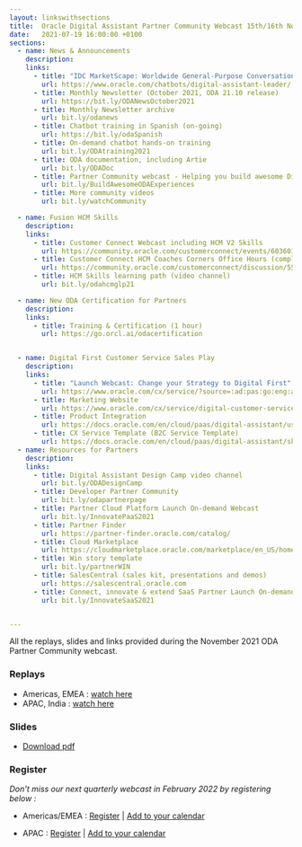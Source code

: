 ```yaml
---
layout: linkswithsections
title:  Oracle Digital Assistant Partner Community Webcast 15th/16th November 2021
date:   2021-07-19 16:00:00 +0100
sections:
  - name: News & Announcements
    description: 
    links:
      - title: "IDC MarketScape: Worldwide General-Purpose Conversational AI Platforms 2021 Vendor Assessment"
        url: https://www.oracle.com/chatbots/digital-assistant-leader/
      - title: Monthly Newsletter (October 2021, ODA 21.10 release)
        url: https://bit.ly/ODANewsOctober2021
      - title: Monthly Newsletter archive
        url: bit.ly/odanews
      - title: Chatbot training in Spanish (on-going)
        url: https://bit.ly/odaSpanish
      - title: On-demand chatbot hands-on training
        url: bit.ly/ODAtraining2021
      - title: ODA documentation, including Artie
        url: bit.ly/ODADoc
      - title: Partner Community webcast - Helping you build awesome Digital Assistant experiences  
        url: bit.ly/BuildAwesomeODAExperiences
      - title: More community videos
        url: bit.ly/watchCommunity

  - name: Fusion HCM Skills
    description: 
    links:
      - title: Customer Connect Webcast including HCM V2 Skills
        url: https://community.oracle.com/customerconnect/events/603601-hcm-product-office-hour-oda-office-hours-november-2021
      - title: Customer Connect HCM Coaches Corners Office Hours (complete list)
        url: https://community.oracle.com/customerconnect/discussion/553307/hcm-coaches-corner-oracle-digital-assistant-office-hours-2020-2021#latest
      - title: HCM Skills learning path (video channel)
        url: bit.ly/odahcmglp21

  - name: New ODA Certification for Partners
    description: 
    links:
      - title: Training & Certification (1 hour)
        url: https://go.orcl.ai/odacertification


  - name: Digital First Customer Service Sales Play
    description: 
    links:
      - title: "Launch Webcast: Change your Strategy to Digital First"
        url: https://www.oracle.com/cx/service/?source=:ad:pas:go:eng:a_nas:71700000071577154-58700007462811246-p67085426064:RC_WWMK210621P00067:MainAd
      - title: Marketing Website
        url: https://www.oracle.com/cx/service/digital-customer-service/ 
      - title: Product Integration
        url: https://docs.oracle.com/en/cloud/paas/digital-assistant/use-chatbot/service-integration-part-topic.html 
      - title: CX Service Template (B2C Service Template)
        url: https://docs.oracle.com/en/cloud/paas/digital-assistant/skills.html
  - name: Resources for Partners
    description: 
    links:
      - title: Digital Assistant Design Camp video channel
        url: bit.ly/ODADesignCamp
      - title: Developer Partner Community
        url: bit.ly/odapartnerpage
      - title: Partner Cloud Platform Launch On-demand Webcast 
        url: bit.ly/InnovatePaaS2021 
      - title: Partner Finder
        url: https://partner-finder.oracle.com/catalog/
      - title: Cloud Marketplace
        url: https://cloudmarketplace.oracle.com/marketplace/en_US/homePage.jspx
      - title: Win story template
        url: bit.ly/partnerWIN
      - title: SalesCentral (sales kit, presentations and demos)
        url: https://salescentral.oracle.com
      - title: Connect, innovate & extend SaaS Partner Launch On-demand Webcast
        url: bit.ly/InnovateSaaS2021


---
```

<!--

All the links provided during the November 2021 ODA Partner Community webcast. Slides and replay will be available here a few days after the event.

-->
All the replays, slides and links provided during the November 2021 ODA Partner Community webcast.

### Replays
* Americas, EMEA : [watch here](https://videohub.oracle.com/media/Oracle%20Bots%20Partner%20Community%20November%202021%20Webcast%20(Americas%20%26%20EMEA)/1_sy5hqsyj)
* APAC, India : [watch here](https://videohub.oracle.com/media/t/1_gvec4cx9)

### Slides
* [Download pdf](https://securesites-prodapp.cec.ocp.oraclecloud.com/documents/link/LD833BEF5AC6DDDEB22D80D4D361FC04B19BDFBE4675/fileview/D3A7F6801DDB144DEBF7E3C8F07D7FF7FCE9EF6E8965/_SlackPartnerWebcast_2021_11.pdf)

### Register
*Don't miss our next quarterly webcast in February 2022 by registering below :* 

* Americas/EMEA : 
[Register](https://oracle.zoom.us/webinar/register/WN_VATlrCnuTjqCYRb3NMYYZQ) |
[Add to your calendar](https://oracle.zoom.us/webinar/tJYlf-uvqTsiGdTDiAEuS0NhohmID6K9zHMO/ics?icsToken=98tyKuCqpjMoHdOVuBqHRowQGoqga-3wtmJHjadpuBbEJjVgMi3-OepPG5YpO4HK)

* APAC : [Register](https://oracle.zoom.us/webinar/register/WN_crqTT7EQRIiLMbgtNV6aww) |
[Add to your calendar](https://oracle.zoom.us/webinar/tJ0kfuqtpzoqHNcTSLZOtsRgpL8_eW6HgK_R/ics?icsToken=98tyKuChpzIpH92UsB-ERox5HYr4b-_xmH5fgo1eqCzJOQ9HcTHxJs4aDbdIRvDX)
